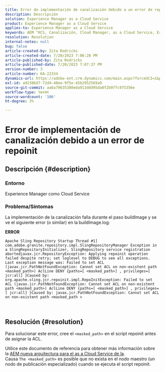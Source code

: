 ```yaml
---
title: Error de implementación de canalización debido a un error de repoinit
description: Descripción
solution: Experience Manager as a Cloud Service
product: Experience Manager as a Cloud Service
applies-to: Experience Manager as a Cloud Service
keywords: AEM "KCS, Canalización, Cloud Manager, as a Cloud Service, Error de Repoinit"
resolution: Resolution
internal-notes: null
bug: false
article-created-by: Zita Rodricks
article-created-date: 7/20/2023 7:06:28 PM
article-published-by: Zita Rodricks
article-published-date: 7/20/2023 7:07:37 PM
version-number: 3
article-number: KA-22334
dynamics-url: https://adobe-ent.crm.dynamics.com/main.aspx?forceUCI=1&pagetype=entityrecord&etn=knowledgearticle&id=49d97881-3027-ee11-9966-6045bd0065b6
exl-id: a92386d7-72d4-40ee-9f5e-45b2952569a9
source-git-commit: aa6a79635380eda913ddd95da0f2b97fc975356e
workflow-type: tm+mt
source-wordcount: '106'
ht-degree: 3%

---
```


# Error de implementación de canalización debido a un error de repoinit

## Descripción {#description}


### Entorno

Experience Manager como Cloud Service

### Problema/Síntomas

La implementación de la canalización falla durante el paso buildImage y se ve el siguiente error (o similar) en la<b> </b>buildImage.log:


<b>ERROR</b>


```
Apache Sling Repository Startup Thread #1]  com.adobe.granite.repository.impl.SlingRepositoryManager Exception in a SlingRepositoryInitializer, SlingRepository service registration abortedjavax.jcr.RepositoryException: Applying repoinit operation failed despite retry; set loglevel to DEBUG to see all exceptions. Last exception message was: Failed to set ACL (javax.jcr.PathNotFoundException: Cannot set ACL on non-existent path <masked_path>) AclLine DENY {paths=[ <masked_path>] , privileges=[ jcr:all] }Caused by: org.apache.sling.jcr.repoinit.impl.RepoInitException: Failed to set ACL (javax.jcr.PathNotFoundException: Cannot set ACL on non-existent path <masked_path>) AclLine DENY {paths=[ <masked_path>] , privileges=[ jcr:all] }Caused by: javax.jcr.PathNotFoundException: Cannot set ACL on non-existent path <masked_path >
```



` `
` `


## Resolución {#resolution}


Para solucionar este error, cree el `<masked_path>` en el script repoinit antes de asignar la ACL.

Utilice este documento de referencia para obtener más información sobre la [AEM nueva arquitectura para el as a Cloud Service de la](https://experienceleague.adobe.com/docs/experience-manager-cloud-service/content/overview/architecture.html?lang=en#key-evolutions:~:text=publish%20nodes.%20El-,dorado%20maestro,-es%20a%20especializado).
<br>Causa
`The <masked_path>` es posible que no exista en el nodo maestro (un nodo de publicación especializado) cuando se ejecuta el script repoinit.<br>
